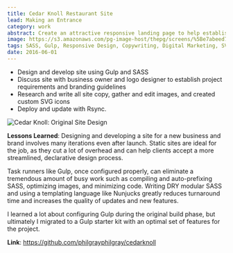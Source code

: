```yaml
---
title: Cedar Knoll Restaurant Site
lead: Making an Entrance
category: work
abstract: Create an attractive responsive landing page to help establish a new restaurant's brand and online presence.
image: https://s3.amazonaws.com/pg-image-host/thepg/screens/%5Be7abeed79108311a7bf9b3b91ee1e977%5D_ck.png
tags: SASS, Gulp, Responsive Design, Copywriting, Digital Marketing, SVG
date: 2016-06-01
---
```


- Design and develop site using Gulp and SASS
- Discuss site with business owner and logo designer to establish project requirements and branding guidelines
- Research and write all site copy, gather and edit images, and created custom SVG icons
- Deploy and update with Rsync.

![Cedar Knoll: Original Site Design](https://s3.amazonaws.com/pg-image-host/thepg/screens/ckscreen.gif)

**Lessons Learned**: Designing and developing a site for a new business and brand involves many iterations even after launch. Static sites are ideal for the job, as they cut a lot of overhead and can help clients accept a more streamlined, declarative design process.

Task runners like Gulp, once configured properly, can eliminate a tremendous amount of busy work such as compiling and auto-prefixing SASS, optimizing images, and minimizing code. Writing DRY modular SASS and using a templating language like Nunjucks greatly reduces turnaround time and increases the quality of updates and new features.

I learned a lot about configuring Gulp during the original build phase, but ultimately I migrated to a Gulp starter kit with an optimal set of features for the project.

**Link**: https://github.com/philgrayphilgray/cedarknoll
